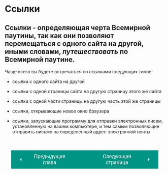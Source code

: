 # Ссылки

<h2>Ссылки - определяющая черта Всемирной паутины, так как они позволяют перемещаться с одного сайта на другой, иными словами, <i>путешествовать</i> по Всемирной паутине.</h2>

Чаще всего вы будете встречаться со ссылками следующих типов:

* ссылки с одного сайта на другой

* ссылки с одной страницы сайта на другую страницу этого же сайта

* ссылки с одной части страницы на другую часть этой же страницы

* ссылки, открывающие новое окно браузера

* ссылки, запускающие программу для отправки электронных писем, установленную на вашем компьютере, и тем самым позволяющие отправить письмо на определенный адрес электронной почты

<div style="display: flex; justify-content: space-between; padding: 20px; margin-top:30px;"><button class="custom-button" style="background-color: rgb(0, 148, 133); color: white; font-family: 'Roboto', sans-serif; border: none; cursor: pointer; padding: 10px 20px; font-size: 16px; display: flex; align-items: center;" onclick="window.location.href='/html-css-manual/html/lists'"><svg xmlns="http://www.w3.org/2000/svg" viewBox="0 0 24 24" style="fill: white; width: 20px; height: 20px;"><path d="M15 18l-6-6 6-6" /></svg><span style="margin: 0 10px;">Предыдущая глава</span></button><button class="custom-button" style="background-color: rgb(0, 148, 133); color: white; font-family: 'Roboto', sans-serif; border: none; cursor: pointer; padding: 10px 20px; font-size: 16px; display: flex; align-items: center;" onclick="window.location.href='/html-css-manual/html/link/explain'"><span style="margin: 0 10px;">Следующая страница</span><svg xmlns="http://www.w3.org/2000/svg" viewBox="0 0 24 24" style="fill: white; width: 20px; height: 20px;"><path d="M9 18l6-6-6-6" /></svg></button></div>
